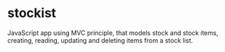 # stockist
JavaScript app using MVC principle, that models stock and stock items, creating, reading, updating and deleting items from a stock list.
